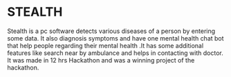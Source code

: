 # STEALTH
Stealth is a pc software detects various diseases of a person by entering some data. It also diagnosis symptoms and have one mental health chat bot that help people regarding their mental health .It has some additional features like search near by ambulance and helps in contacting with doctor. It was made in 12 hrs Hackathon and was a winning project of the hackathon.
